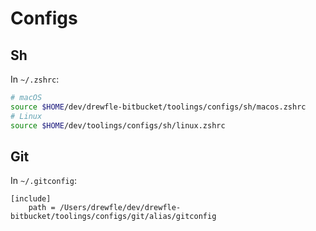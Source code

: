 # Configs

## Sh

In `~/.zshrc`:

```sh
# macOS
source $HOME/dev/drewfle-bitbucket/toolings/configs/sh/macos.zshrc
# Linux
source $HOME/dev/toolings/configs/sh/linux.zshrc
```

## Git

In `~/.gitconfig`:

```gitconfig
[include]
    path = /Users/drewfle/dev/drewfle-bitbucket/toolings/configs/git/alias/gitconfig
```
